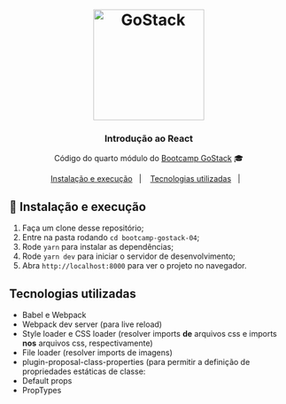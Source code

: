 <h1 align="center">
    <img alt="GoStack" src="https://rocketseat-cdn.s3-sa-east-1.amazonaws.com/bootcamp-header.png" width="200px" />
</h1>

<h3 align="center">
  Introdução ao React
</h3>

<p align="center">Código do quarto módulo do <a href="https://rocketseat.com.br/bootcamp">Bootcamp GoStack</a> 🎓</p>


<p align="center">
  <a href="#-instalacao-e-execução">Instalação e execução</a>&nbsp;&nbsp;&nbsp;|&nbsp;&nbsp;&nbsp;
  <a href="#-tecnologias-utilizadas">Tecnologias utilizadas</a>&nbsp;&nbsp;&nbsp;|&nbsp;&nbsp;&nbsp;
</p>

## 🚀 Instalação e execução

1. Faça um clone desse repositório;
2. Entre na pasta rodando `cd bootcamp-gostack-04`;
3. Rode `yarn` para instalar as dependências;
4. Rode `yarn dev` para iniciar o servidor de desenvolvimento;
5. Abra `http://localhost:8000` para ver o projeto no navegador.

## Tecnologias utilizadas
- Babel e Webpack
- Webpack dev server (para live reload)
- Style loader e CSS loader (resolver imports **de** arquivos css e imports **nos** arquivos css, respectivamente)
- File loader (resolver imports de imagens)
- plugin-proposal-class-properties (para permitir a definição de propriedades estáticas de classe:
- Default props
- PropTypes
